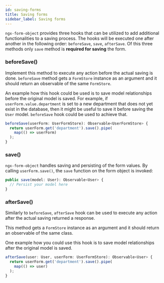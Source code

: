 ```yaml
---
id: saving-forms
title: Saving forms
sidebar_label: Saving forms
---
```


`ngx-form-object` provides three hooks that can be utilized to add additional functionalities to a saving process. The hooks will be executed one after another in the following order: `beforeSave`, `save`, `afterSave`. Of this three methods only `save` method is <b>required for saving</b> the form.

### beforeSave()
Implement this method to execute any action before the actual saving is done. `beforeSave` method gets a `FormStore` instance as an argument and it should return an observable of the same `FormStore`.

An example how this hook could  be used is to save model relationships before the original model is saved.
For example, if `userForm.value.department` is set to a new department that does not yet exist in the database, then it might be useful to save it before saving the `User` model. `beforeSave` hook could be used to achieve that.

```ts title="user.form-object.ts"
beforeSave(userForm: UserFormStore): Observable<UserFormStore> {
  return userForm.get('department').save().pipe(
    map(() => userForm)
  );
}
```

### save()

`ngx-form-object` handles saving and persisting of the form values. By calling `userForm.save()`, the `save` function on the form object is invoked:

```ts title="user.form-object.ts"
public save(model: User): Observable<User> {
  // Persist your model here
}
```

### afterSave()
Similarly to `beforeSave`, `afterSave` hook can be used to execute any action after the actual saving returned a response.

This method gets a `FormStore` instance as an argument and it should return an observable of the same class.

One example how you could use this hook is to save model relationships after the original model is saved.

```ts title="user.form-object.ts"
afterSave(user: User, userForm: UserFormStore): Observable<User> {
  return userForm.get('department').save().pipe(
    map(() => user)
  );
}
```
